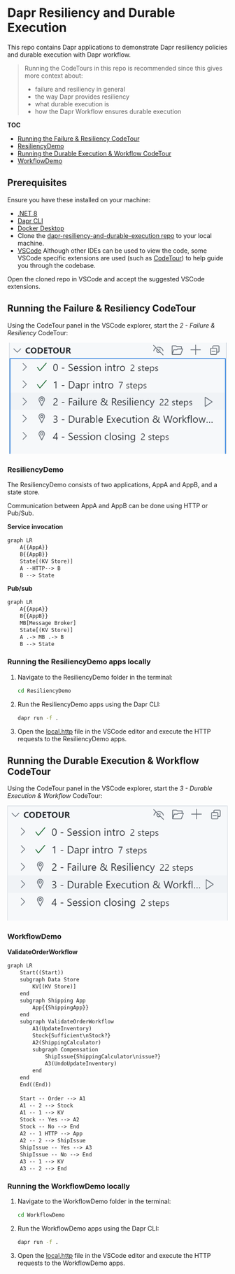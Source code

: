# Dapr Resiliency and Durable Execution

This repo contains Dapr applications to demonstrate Dapr resiliency policies and durable execution with Dapr workflow.

> Running the CodeTours in this repo is recommended since this gives more context about:
>
> - failure and resiliency in general
> - the way Dapr provides resiliency
> - what durable execution is
> - how the Dapr Workflow ensures durable execution

**TOC**

- [Running the Failure & Resiliency CodeTour](#running-the-failure--resiliency-codetour)
- [ResiliencyDemo](#resiliencydemo)
- [Running the Durable Execution & Workflow CodeTour](#running-the-durable-execution--workflow-codetour)
- [WorkflowDemo](#workflowdemo)

## Prerequisites

Ensure you have these installed on your machine:

- [.NET 8](https://dotnet.microsoft.com/download/dotnet/8.0)
- [Dapr CLI](https://docs.dapr.io/getting-started/install-dapr-cli/)
- [Docker Desktop](https://www.docker.com/products/docker-desktop/)
- Clone the [dapr-resiliency-and-durable-execution repo](https://github.com/diagrid-labs/dapr-resiliency-and-durable-execution) to your local machine.
- [VSCode](https://code.visualstudio.com/) Although other IDEs can be used to view the code, some VSCode specific extensions are used (such as [CodeTour](https://marketplace.visualstudio.com/items?itemName=vsls-contrib.codetour)) to help guide you through the codebase.

Open the cloned repo in VSCode and accept the suggested VSCode extensions.

## Running the Failure & Resiliency CodeTour

Using the CodeTour panel in the VSCode explorer, start the *2 - Failure & Resiliency* CodeTour:

![CodeTour Failure & Resiliency](./images/codetour-failure-resiliency.png)

### ResiliencyDemo

The ResiliencyDemo consists of two applications, AppA and AppB, and a state store.

Communication between AppA and AppB can be done using HTTP or Pub/Sub.

**Service invocation**

```mermaid
graph LR
    A{{AppA}}
    B{{AppB}}
    State[(KV Store)]
    A --HTTP--> B
    B --> State
```

**Pub/sub**

```mermaid
graph LR
    A{{AppA}}
    B{{AppB}}
    MB[Message Broker]
    State[(KV Store)]
    A .-> MB .-> B
    B --> State
```

### Running the ResiliencyDemo apps locally

1. Navigate to the ResiliencyDemo folder in the terminal:

    ```bash
    cd ResiliencyDemo
    ```

2. Run the ResiliencyDemo apps using the Dapr CLI:

    ```bash
    dapr run -f .
    ```

3. Open the [local.http](./ResiliencyDemo/local.http) file in the VSCode editor and execute the HTTP requests to the ResiliencyDemo apps.

## Running the Durable Execution & Workflow CodeTour

Using the CodeTour panel in the VSCode explorer, start the *3 - Durable Execution & Workflow* CodeTour:

![CodeTour Durable Execution & Workflow](./images/codetour-durable-execution.png)

### WorkflowDemo

**ValidateOrderWorkflow**

```mermaid
graph LR
    Start((Start))
    subgraph Data Store
        KV[(KV Store)]
    end
    subgraph Shipping App
        App{{ShippingApp}}
    end
    subgraph ValidateOrderWorkflow
        A1(UpdateInventory)
        Stock{Sufficient\nStock?}
        A2(ShippingCalculator)
        subgraph Compensation
            ShipIssue{ShippingCalculator\nissue?}
            A3(UndoUpdateInventory)
        end
    end
    End((End))

    Start -- Order --> A1
    A1 -- 2 --> Stock
    A1 -- 1 --> KV
    Stock -- Yes --> A2
    Stock -- No --> End
    A2 -- 1 HTTP --> App
    A2 -- 2 --> ShipIssue
    ShipIssue -- Yes --> A3
    ShipIssue -- No --> End
    A3 -- 1 --> KV
    A3 -- 2 --> End
```

### Running the WorkflowDemo locally

1. Navigate to the WorkflowDemo folder in the terminal:

    ```bash
    cd WorkflowDemo
    ```

2. Run the WorkflowDemo apps using the Dapr CLI:

    ```bash
    dapr run -f .
    ```

3. Open the [local.http](./WorkflowDemo/local.http) file in the VSCode editor and execute the HTTP requests to the WorkflowDemo apps.
